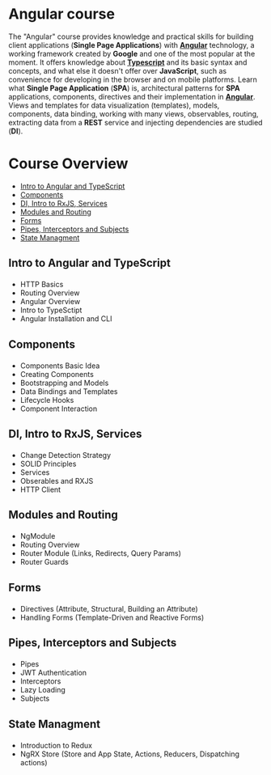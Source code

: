 # Angular course

The "Angular" course provides knowledge and practical skills for 
building client applications (<strong>Single Page Applications</strong>) with <a href="https://angular.io/"><strong>Angular</strong></a> technology, 
a working framework created by <strong>Google</strong> and one of the most popular at the moment. 
It offers knowledge about <a href="https://www.typescriptlang.org/"><strong>Typescript</strong></a> and its basic syntax and concepts, and what else it doesn't offer
over <strong>JavaScript</strong>, such as convenience for developing in the browser and on mobile platforms.
Learn what <strong>Single Page Application</strong> (<strong>SPA</strong>) is, architectural patterns for <strong>SPA</strong> applications,
components, directives and their implementation in <a href="https://angular.io/"><strong>Angular</strong></a>. Views and templates for data
visualization (templates), models, components, data binding, working with many views,
observables, routing, extracting data from a <strong>REST</strong> service and injecting dependencies
are studied (<strong>DI</strong>).

# Course Overview

- <a href="#introATS">Intro to Angular and TypeScript</a>
- <a href="#components">Components</a> 
- <a href="#DIRXJS">DI, Intro to RxJS, Services</a>
- <a href="#modules">Modules and Routing</a>
- <a href="#forms">Forms</a>
- <a href="#pipes">Pipes, Interceptors and Subjects</a>
- <a href="#state">State Managment</a>


## <p id="introATS">Intro to Angular and TypeScript</p>
- HTTP Basics
- Routing Overview
- Angular Overview
- Intro to TypeSctipt
- Angular Installation and CLI

## <p id="components">Components</p>
- Components Basic Idea
- Creating Components
- Bootstrapping and Models
- Data Bindings and Templates
- Lifecycle Hooks
- Component Interaction

## <p id="DIRXJS">DI, Intro to RxJS, Services</p>
- Change Detection Strategy
- SOLID Principles
- Services
- Obserables and RXJS
- HTTP Client

## <p id="modules">Modules and Routing</p>
- NgModule
- Routing Overview
- Router Module (Links, Redirects, Query Params)
- Router Guards

## <p id="forms">Forms</p>
- Directives (Attribute, Structural, Building an Attribute)
- Handling Forms (Template-Driven and Reactive Forms)

## <p id="pipes">Pipes, Interceptors and Subjects</p>
- Pipes
- JWT Authentication
- Interceptors
- Lazy Loading
- Subjects

## <p id="state">State Managment</p>
- Introduction to Redux
- NgRX Store (Store and App State, Actions, Reducers, Dispatching actions)
